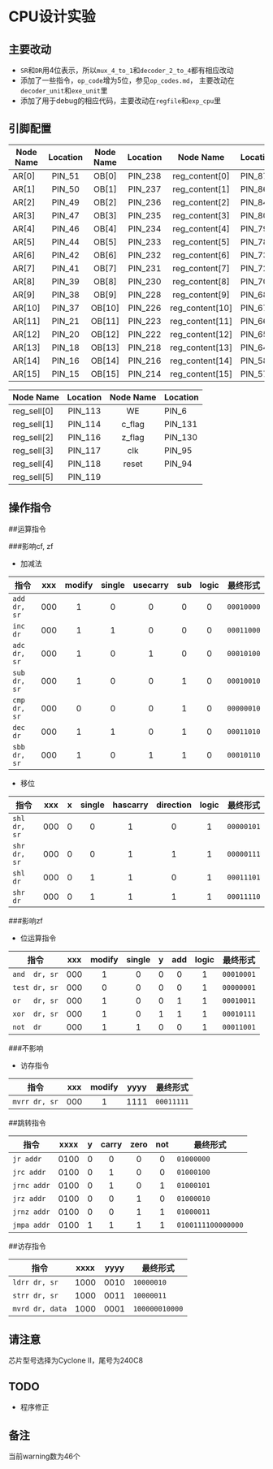 
CPU设计实验
===========

主要改动
--------

* `SR`和`DR`用4位表示，所以`mux_4_to_1`和`decoder_2_to_4`都有相应改动
* 添加了一些指令，`op_code`增为5位，参见`op_codes.md`，
  主要改动在`decoder_unit`和`exe_unit`里
* 添加了用于debug的相应代码，主要改动在`regfile`和`exp_cpu`里

引脚配置
--------

|Node Name|Location|Node Name|Location|Node Name      |Location|
|---------|:------:|:-------:|:------:|:-------------:|--------|
|AR[0]    |PIN_51  |OB[0]    |PIN_238 |reg_content[0] |PIN_87  |
|AR[1]    |PIN_50  |OB[1]    |PIN_237 |reg_content[1] |PIN_86  |
|AR[2]    |PIN_49  |OB[2]    |PIN_236 |reg_content[2] |PIN_84  |
|AR[3]    |PIN_47  |OB[3]    |PIN_235 |reg_content[3] |PIN_80  |
|AR[4]    |PIN_46  |OB[4]    |PIN_234 |reg_content[4] |PIN_79  |
|AR[5]    |PIN_44  |OB[5]    |PIN_233 |reg_content[5] |PIN_78  |
|AR[6]    |PIN_42  |OB[6]    |PIN_232 |reg_content[6] |PIN_73  |
|AR[7]    |PIN_41  |OB[7]    |PIN_231 |reg_content[7] |PIN_72  |
|AR[8]    |PIN_39  |OB[8]    |PIN_230 |reg_content[8] |PIN_70  |
|AR[9]    |PIN_38  |OB[9]    |PIN_228 |reg_content[9] |PIN_68  |
|AR[10]   |PIN_37  |OB[10]   |PIN_226 |reg_content[10]|PIN_67  |
|AR[11]   |PIN_21  |OB[11]   |PIN_223 |reg_content[11]|PIN_66  |
|AR[12]   |PIN_20  |OB[12]   |PIN_222 |reg_content[12]|PIN_65  |
|AR[13]   |PIN_18  |OB[13]   |PIN_218 |reg_content[13]|PIN_64  |
|AR[14]   |PIN_16  |OB[14]   |PIN_216 |reg_content[14]|PIN_58  |
|AR[15]   |PIN_15  |OB[15]   |PIN_214 |reg_content[15]|PIN_57  |

|Node Name      |Location|Node Name|Location|
|---------------|:------:|:-------:|--------|
|reg_sell[0]    |PIN_113 |WE       |PIN_6   |
|reg_sell[1]    |PIN_114 |c_flag   |PIN_131 |
|reg_sell[2]    |PIN_116 |z_flag   |PIN_130 |
|reg_sell[3]    |PIN_117 |clk      |PIN_95  |
|reg_sell[4]    |PIN_118 |reset    |PIN_94  |
|reg_sell[5]    |PIN_119 |         |        |

操作指令
-------

##运算指令

###影响cf, zf

*   加减法

|指令        |xxx|modify|single|usecarry|sub|logic|最终形式  |
|------------|:-:|:----:|:----:|:------:|:-:|:---:|----------|
|`add dr, sr`|000|1     |0     |0       |0  |0    |`00010000`|
|`inc dr`    |000|1     |1     |0       |0  |0    |`00011000`|
|`adc dr, sr`|000|1     |0     |1       |0  |0    |`00010100`|
|`sub dr, sr`|000|1     |0     |0       |1  |0    |`00010010`|
|`cmp dr, sr`|000|0     |0     |0       |1  |0    |`00000010`|
|`dec dr`    |000|1     |1     |0       |1  |0    |`00011010`|
|`sbb dr, sr`|000|1     |0     |1       |1  |0    |`00010110`|


*   移位

|指令        |xxx|x  |single|hascarry|direction|logic|最终形式  |
|------------|:-:|:-:|:----:|:------:|:-------:|:---:|----------|
|`shl dr, sr`|000| 0 |0     |1       |0        |1    |`00000101`|
|`shr dr, sr`|000| 0 |0     |1       |1        |1    |`00000111`|
|`shl dr`    |000| 0 |1     |1       |0        |1    |`00011101`|
|`shr dr`    |000| 0 |1     |1       |1        |1    |`00011110`|

###影响zf

*   位运算指令

|指令         |xxx|modify|single|y  |add|logic|最终形式  |
|-------------|:-:|:----:|:----:|:-:|:-:|:---:|----------|
|`and  dr, sr`|000|1     |0     |0  |0  |1    |`00010001`|
|`test dr, sr`|000|0     |0     |0  |0  |1    |`00000001`|
|`or   dr, sr`|000|1     |0     |0  |1  |1    |`00010011`|
|`xor  dr, sr`|000|1     |0     |1  |1  |1    |`00010111`|
|`not  dr`    |000|1     |1     |0  |0  |1    |`00011001`|

###不影响

*   访存指令

|指令         |xxx|modify|yyyy|最终形式  |
|-------------|:-:|:----:|:--:|----------|
|`mvrr dr, sr`|000| 1    |1111|`00011111`|

##跳转指令

|指令       |xxxx|y  |carry|zero|not|最终形式          |
|-----------|:--:|:-:|:---:|:--:|:-:|------------------|
|`jr addr`  |0100|0  |0    |0   |0  |`01000000`        |
|`jrc addr` |0100|0  |1    |0   |0  |`01000100`        |
|`jrnc addr`|0100|0  |1    |0   |1  |`01000101`        |
|`jrz addr` |0100|0  |0    |1   |0  |`01000010`        |
|`jrnz addr`|0100|0  |0    |1   |1  |`01000011`        |
|`jmpa addr`|0100|1  |1    |1   |1  |`0100111100000000`|

##访存指令

|指令           |xxxx|yyyy|最终形式      |
|---------------|:--:|:--:|--------------|
|`ldrr dr, sr`  |1000|0010|`10000010`    |
|`strr dr, sr`  |1000|0011|`10000011`    |
|`mvrd dr, data`|1000|0001|`100000010000`|

请注意
------

芯片型号选择为Cyclone II，尾号为240C8


TODO
----

*   程序修正


备注
----

当前warning数为46个

